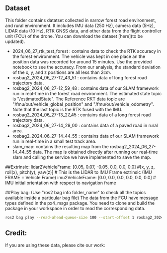 ## Dataset
This folder contains datatset collected in narrow forest road environment, and rural environment. It includes IMU data (250 Hz), camera data (5Hz), LIDAR data (10 Hz), RTK GNSS data, and other data from the flight controller unit (FCU) of the drone. You can download the dataset [here](to be updated).
- 2024_06_27_rtk_test_forest : contains data to check the RTK accuracy in the forest environment. The vehicle was kept in one place an the position data was recorded for around 15 minutes. Use the provided notebook to see the accuracy. From our analysis, the standard deviation of the x, y, and z positions are all less than $2 cm$.
- rosbag2_2024_06_27-12_43_51 : contains data of long forest road trajectory data.
- rosbag2_2024_06_27-12_59_48 : contains data of our SLAM framework run in real-time in the forest road environment. The estimated state topic is "/estimatedState". The Reference RKT data topic are "/fmu/out/vehicle_global_position" and "/fmu/out/vehicle_odometry". Note that the last topic is the RTK fused with the IMU.
- rosbag2_2024_06_27-13_27_45 : contains data of a long forest road trajectory data.
- rosbag2_2024_06_27-14_29_00 : contains data of a paved road in rural area.
- rosbag2_2024_06_27-14_44_55 : contains data of our SLAM framework run in real-time in a small test track area.
- slam_map: contains the resulting map from the rosbag2_2024_06_27-14_44_55 data. The map is obtained directly after running our real-time slam and calling the service we have implemented to save the map.


##Extrinsic:
lidar2VehicleFrame: [0.05, 0.07, -0.05, 0.0, 0.0, 0.0] #[x, y, z, roll(x), pitch(y), yaw(z)] # This is the LIDAR to IMU Frame extrinsic (IMU FRAME = Vehicle Frame)
imu2VehicleFrame: [0.0, 0.0, 0.0, 0.0, 0.0, 0.0] # IMU initial orientation with respect to navigation frame



##Play bag: 
(Use "ros2 bag info folder_name" to check all the topics available inside a particular bag file) 
The data from the FCU have message types defined in the px4_msgs package. You need to clone and build the package in your workspace in order to read the corresponding data.
```bash
ros2 bag play --read-ahead-queue-size 100 --start-offset 1 rosbag2_2024_06_27-12_43_51 --topics /epson/imu/data /velodyne_points /fmu/out/vehicle_odometry /fmu/out/vehicle_local_position 
```

## Credit:
If you are using these data, please cite our work:

